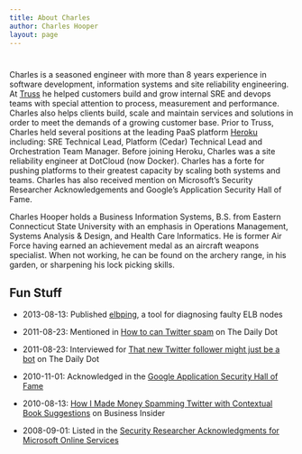 ```yaml
---
title: About Charles
author: Charles Hooper
layout: page
---
```

# 

Charles is a seasoned engineer with more than 8 years experience in software
development, information systems and site reliability engineering.  At
[Truss][100] he helped customers build and grow internal SRE and devops teams
with special attention to process, measurement and performance.  Charles also
helps clients build, scale and maintain services and solutions in order to meet
the demands of a growing customer base.  Prior to Truss, Charles held several
positions at the leading PaaS platform [Heroku][101] including: SRE Technical Lead,
Platform (Cedar) Technical Lead and Orchestration Team Manager.  Before joining
Heroku, Charles was a site reliability engineer at DotCloud (now Docker).
Charles has a forte for pushing platforms to their greatest capacity by scaling
both systems and teams.  Charles has also received mention on Microsoft’s
Security Researcher Acknowledgements and Google’s Application Security Hall of
Fame.

Charles Hooper holds a Business Information Systems, B.S. from Eastern
Connecticut State University with an emphasis in Operations Management, Systems
Analysis & Design, and Health Care Informatics. He is former Air Force having
earned an achievement medal as an aircraft weapons specialist.  When not
working, he can be found on the archery range, in his garden, or sharpening his
lock picking skills.

  [100]: http://truss.works/
  [101]: http://www.heroku.com/

## Fun Stuff

* 2013-08-13: Published [elbping][6], a tool for diagnosing faulty ELB nodes
* 2011-08-23: Mentioned in [How to can Twitter spam][5] on The Daily Dot
* 2011-08-23: Interviewed for [That new Twitter follower might just be a bot][4] on The Daily Dot
* 2010-11-01: Acknowledged in the [Google Application Security Hall of Fame][3]
* 2010-08-13: [How I Made Money Spamming Twitter with Contextual Book Suggestions][2] on Business Insider
* 2008-09-01: Listed in the [Security Researcher Acknowledgments for Microsoft Online Services][1]

  [1]: http://technet.microsoft.com/en-us/security/cc308575.aspx
  [2]: http://www.businessinsider.com/how-i-made-money-spamming-twitter-with-contextual-book-suggestions-2010-8
  [3]: http://www.google.com/about/appsecurity/hall-of-fame/reward/
  [4]: http://www.dailydot.com/news/tweeting-spam/
  [5]: http://www.dailydot.com/news/can-twitter-spam/
  [6]: http://github.com/heroku/elbping

